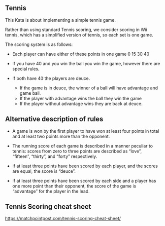 ## Tennis
This Kata is about implementing a simple tennis game.

Rather than using standard Tennis scoring, we consider scoring in Wii tennis, which has a simplified version of tennis, so each set is one game.

The scoring system is as follows:

* Each player can have either of these points in one game 0 15 30 40

* If you have 40 and you win the ball you win the game, however there are special rules.

* If both have 40 the players are deuce.
  - If the game is in deuce, the winner of a ball will have advantage and game ball.
  - If the player with advantage wins the ball they win the game
  -  If the player without advantage wins they are back at deuce.
## Alternative description of rules
* A game is won by the first player to have won at least four points in total and at least two points more than the opponent.

* The running score of each game is described in a manner peculiar to tennis: scores from zero to three points are described as “love”, “fifteen”, “thirty”, and “forty” respectively.

* If at least three points have been scored by each player, and the scores are equal, the score is “deuce”.

* If at least three points have been scored by each side and a player has one more point than their opponent, the score of the game is “advantage” for the player in the lead.
## Tennis Scoring cheat sheet
https://matchpointpost.com/tennis-scoring-cheat-sheet/
